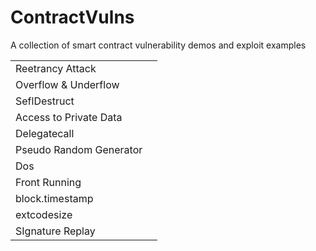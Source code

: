 # ContractVulns
A collection of smart contract vulnerability demos and exploit examples

|||
|---|---|
|Reetrancy Attack||
|Overflow & Underflow||
|SeflDestruct||
|Access to Private Data||
|Delegatecall||
|Pseudo Random Generator||
|Dos||
|Front Running||
|block.timestamp||
|extcodesize||
|SIgnature Replay||